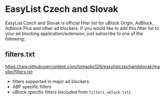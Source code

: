 EasyList Czech and Slovak
======================

EasyList Czech and Slovak is official filter list for uBlock Origin, AdBlock, Adblock Plus and other ad blockers. If you would like to add this filter list to your ad blocking application/extension, just subscribe to one of the following:

## filters.txt
https://raw.githubusercontent.com/tomasko126/easylistczechandslovak/master/filters.txt
 - filters supported in major ad blockers
 - ABP specific filters
 - uBlock specific filters (included from `filters_ublock.txt`)
